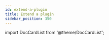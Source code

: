 ```yaml
---
id: extend-a-plugin
title: Extend a plugin
sidebar_position: 350
---
```


import DocCardList from '@theme/DocCardList';

<DocCardList />